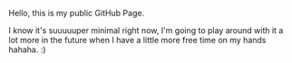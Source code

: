 Hello, this is my public GitHub Page.

I know it's suuuuuper minimal right now, I'm going to play around with it a lot more
in the future when I have a little more free time on my hands hahaha. :)
